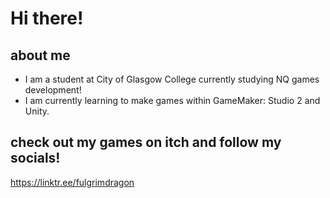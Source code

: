 # Hi there!

## about me
- I am a student at City of Glasgow College currently studying NQ games development!
- I am currently learning to make games within GameMaker: Studio 2 and Unity.

## check out my games on itch and follow my socials!
https://linktr.ee/fulgrimdragon
